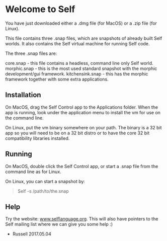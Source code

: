 Welcome to Self
===============

You have just downloaded either a .dmg file (for MacOS) or a .zip file (for Linux).

This file contains three .snap files, which are snapshots of already built Self worlds. It also contains the Self virtual machine for running Self code.

The three .snap files are:

core.snap - this file contains a headless, command line only Self world.
morphic.snap - this is the most used standard snapshot with the morphic development/gui framework.
kitchensink.snap - this has the morphic framework together with some extra applications.

Installation
------------

On MacOS, drag the Self Control app to the Applications folder. When the app is running, look under the application menu to install the vm for use on the command line.

On Linux, put the vm binary somewhere on your path. The binary is a 32 bit app so you will need to be on a 32 bit distro or to have the core 32 bit compatibility libraries installed.

Running
-------

On MacOS, double click the Self Control app, or start a .snap file from the command line as for Linux.

On Linux, you can start a snapshot by:

> Self -s /path/to/the.snap

Help
----

Try the website: www.selflanguage.org. This will also have pointers to the Self mailing list where we can give you some help :)

- Russell 2017.05.04
